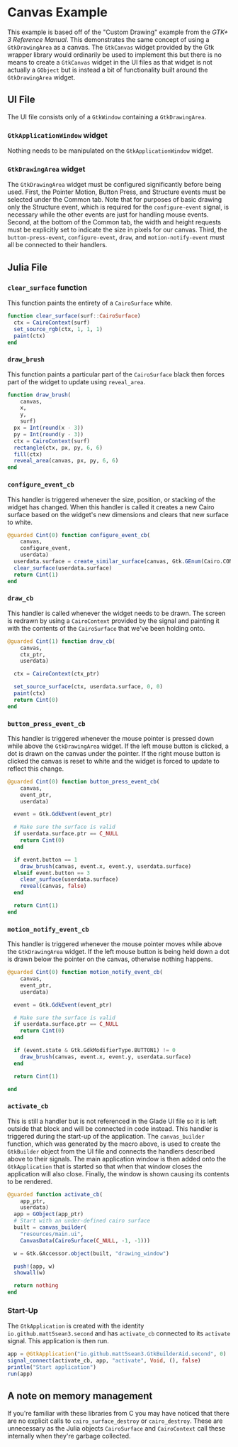 # Canvas Example

This example is based off of the "Custom Drawing" example from the *GTK+ 3 Reference Manual*. This demonstrates the same concept of using a `GtkDrawingArea` as a canvas. The `GtkCanvas` widget provided by the Gtk wrapper library would ordinarily be used to implement this but there is no means to create a `GtkCanvas` widget in the UI files as that widget is not actually a `GObject` but is instead a bit of functionality built around the `GtkDrawingArea` widget.

## UI File

The UI file consists only of a `GtkWindow` containing a `GtkDrawingArea`.

### `GtkApplicationWindow` widget

Nothing needs to be manipulated on the `GtkApplicationWindow` widget.

### `GtkDrawingArea` widget

The `GtkDrawingArea` widget must be configured significantly before being used. First, the Pointer Motion, Button Press, and Structure events must be selected under the Common tab. Note that for purposes of basic drawing only the Structure event, which is required for the `configure-event` signal, is necessary while the other events are just for handling mouse events. Second, at the bottom of the Common tab, the width and height requests must be explicitly set to indicate the size in pixels for our canvas. Third, the `button-press-event`, `configure-event`, `draw`, and `motion-notify-event` must all be connected to their handlers.

## Julia File

### `clear_surface` function 

This function paints the entirety of a `CairoSurface` white.

```julia
function clear_surface(surf::CairoSurface)
  ctx = CairoContext(surf)
  set_source_rgb(ctx, 1, 1, 1)
  paint(ctx)
end
```

### `draw_brush`

This function paints a particular part of the `CairoSurface` black then forces part of the widget to update using `reveal_area`.

```julia
function draw_brush(
    canvas,
    x,
    y,
    surf)
  px = Int(round(x - 3))
  py = Int(round(y - 3))
  ctx = CairoContext(surf)
  rectangle(ctx, px, py, 6, 6)
  fill(ctx)
  reveal_area(canvas, px, py, 6, 6)
end
```

### `configure_event_cb`

This handler is triggered whenever the size, position, or stacking of the widget has changed. When this handler is called it creates a new Cairo surface based on the widget's new dimensions and clears that new surface to white.

```julia
@guarded Cint(0) function configure_event_cb(
    canvas,
    configure_event,
    userdata)
  userdata.surface = create_similar_surface(canvas, Gtk.GEnum(Cairo.CONTENT_COLOR_ALPHA))
  clear_surface(userdata.surface)
  return Cint(1)
end
```

### `draw_cb`

This handler is called whenever the widget needs to be drawn. The screen is redrawn by using a `CairoContext` provided by the signal and painting it with the contents of the `CairoSurface` that we've been holding onto.

```julia
@guarded Cint(1) function draw_cb(
    canvas,
    ctx_ptr,
    userdata)

  ctx = CairoContext(ctx_ptr)

  set_source_surface(ctx, userdata.surface, 0, 0)
  paint(ctx)
  return Cint(0)
end
```

### `button_press_event_cb`

This handler is triggered whenever the mouse pointer is pressed down while above the `GtkDrawingArea` widget. If the left mouse button is clicked, a dot is drawn on the canvas under the pointer. If the right mouse button is clicked the canvas is reset to white and the widget is forced to update to reflect this change.

```julia
@guarded Cint(0) function button_press_event_cb(
    canvas,
    event_ptr,
    userdata) 

  event = Gtk.GdkEvent(event_ptr)

  # Make sure the surface is valid
  if userdata.surface.ptr == C_NULL
    return Cint(0)
  end

  if event.button == 1
    draw_brush(canvas, event.x, event.y, userdata.surface)
  elseif event.button == 3
    clear_surface(userdata.surface)
    reveal(canvas, false)
  end

  return Cint(1)
end
```

### `motion_notify_event_cb`

This handler is triggered whenever the mouse pointer moves while above the `GtkDrawingArea` widget. If the left mouse button is being held down a dot is drawn below the pointer on the canvas, otherwise nothing happens.

```julia
@guarded Cint(0) function motion_notify_event_cb(
    canvas,
    event_ptr,
    userdata)

  event = Gtk.GdkEvent(event_ptr)

  # Make sure the surface is valid
  if userdata.surface.ptr == C_NULL
    return Cint(0)
  end

  if (event.state & Gtk.GdkModifierType.BUTTON1) != 0
    draw_brush(canvas, event.x, event.y, userdata.surface)
  end

  return Cint(1)

end
```

### `activate_cb`

This is still a handler but is not referenced in the Glade UI file so it is left outside that block and will be connected in code instead. This handler is triggered during the start-up of the application. The `canvas_builder` function, which was generated by the macro above, is used to create the `GtkBuilder` object from the UI file and connects the handlers described above to their signals. The main application window is then added onto the `GtkApplication` that is started so that when that window closes the application will also close. Finally, the window is shown causing its contents to be rendered.

```julia
@guarded function activate_cb(
    app_ptr,
    userdata)
  app = GObject(app_ptr)
  # Start with an under-defined cairo surface
  built = canvas_builder(
    "resources/main.ui", 
    CanvasData(CairoSurface(C_NULL, -1, -1)))

  w = Gtk.GAccessor.object(built, "drawing_window")

  push!(app, w)
  showall(w)

  return nothing
end
```

### Start-Up

The `GtkApplication` is created with the identity `io.github.matt5sean3.second` and has `activate_cb` connected to its `activate` signal. This application is then run.

```julia
app = @GtkApplication("io.github.matt5sean3.GtkBuilderAid.second", 0)
signal_connect(activate_cb, app, "activate", Void, (), false)
println("Start application")
run(app)
```

## A note on memory management

If you're familiar with these libraries from C you may have noticed that there are no explicit calls to `cairo_surface_destroy` or `cairo_destroy`. These are unnecessary as the Julia objects `CairoSurface` and `CairoContext` call these internally when they're garbage collected.

